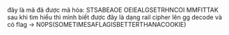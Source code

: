 đây là mã đã được mã hóa: STSABEAOE OEIEALGSETRHNCOI MMFITTAK
sau khi tìm hiểu thì mình biết được đây là dạng rail cipher
lên gg decode và có flag -> N0PS(SOMETIMESAFLAGISBETTERTHANACOOKIE)
